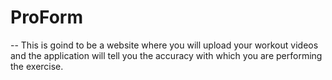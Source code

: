 # ProForm
-- This is goind to be a website where you will upload your workout videos and the application will tell you the accuracy with which you are performing the exercise.